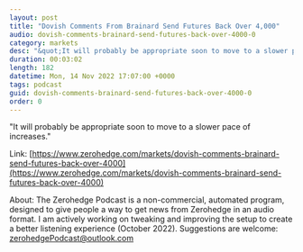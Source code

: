 ```yaml
---
layout: post
title: "Dovish Comments From Brainard Send Futures Back Over 4,000"
audio: dovish-comments-brainard-send-futures-back-over-4000-0
category: markets
desc: "&quot;It will probably be appropriate soon to move to a slower pace of increases.&quot;"
duration: 00:03:02
length: 182
datetime: Mon, 14 Nov 2022 17:07:00 +0000
tags: podcast
guid: dovish-comments-brainard-send-futures-back-over-4000-0
order: 0
---
```

&quot;It will probably be appropriate soon to move to a slower pace of increases.&quot;

Link: [https://www.zerohedge.com/markets/dovish-comments-brainard-send-futures-back-over-4000](https://www.zerohedge.com/markets/dovish-comments-brainard-send-futures-back-over-4000)

About: The Zerohedge Podcast is a non-commercial, automated program, designed to give people a way to get news from Zerohedge in an audio format.  I am actively working on tweaking and improving the setup to create a better listening experience (October 2022).  Suggestions are welcome: [zerohedgePodcast@outlook.com](mailto:zerohedgePodcast@outlook.com)